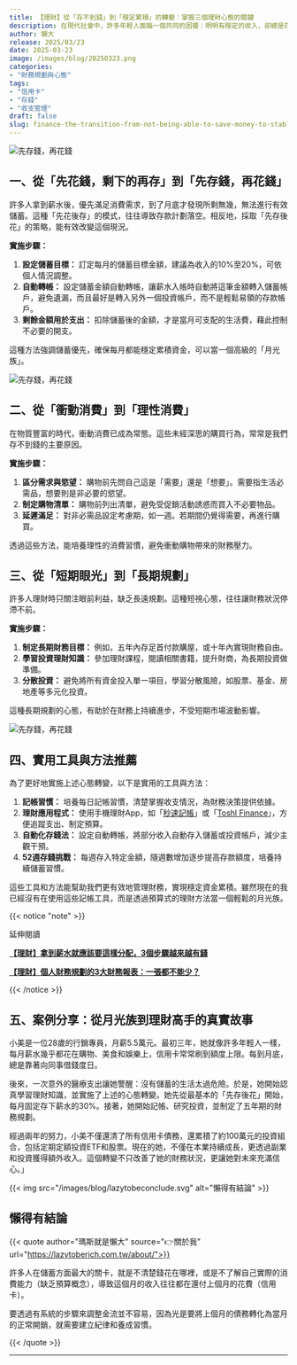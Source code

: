 ```yaml
---
title: 【理財】從「存不到錢」到「穩定累積」的轉變：掌握三個理財心態的關鍵
description: 在現代社會中，許多年輕人面臨一個共同的困擾：明明有穩定的收入，卻總是存不到錢。這種情況不僅帶來財務壓力，更影響生活品質。然而，問題的根源往往不在於收入的多寡，而在於我們對待金錢的心態。本文將探討三個關鍵的理財心態轉變，幫助你從「存不到錢」走向「穩定累積」，實現財務自由的目標。
author: 懶大
release: 2025/03/23
date: 2025-03-23
image: /images/blog/20250323.png
categories:
- "財務規劃與心態"
tags:
- "信用卡"
- "存錢"
- "收支管理"
draft: false
slug: finance-the-transition-from-not-being-able-to-save-money-to-stable-accumulation-mastering-the-key-to-three-financial-mindsets
---
```

![先存錢，再花錢](https://images.unsplash.com/photo-1553729459-efe14ef6055d?ixlib=rb-4.0.3&q=85&fm=jpg&crop=entropy&cs=srgb)

## 一、從「先花錢，剩下的再存」到「先存錢，再花錢」

許多人拿到薪水後，優先滿足消費需求，到了月底才發現所剩無幾，無法進行有效儲蓄。這種「先花後存」的模式，往往導致存款計劃落空。相反地，採取「先存後花」的策略，能有效改變這個現況。

**實施步驟：**

1. **設定儲蓄目標：** 訂定每月的儲蓄目標金額，建議為收入的10%至20%，可依個人情況調整。
2. **自動轉帳：** 設定儲蓄金額自動轉帳，讓薪水入帳時自動將這筆金額轉入儲蓄帳戶，避免遺漏，而且最好是轉入另外一個投資帳戶，而不是輕鬆易領的存款帳戶。
3. **剩餘金額用於支出：** 扣除儲蓄後的金額，才是當月可支配的生活費，藉此控制不必要的開支。

這種方法強調儲蓄優先，確保每月都能穩定累積資金，可以當一個高級的「月光族」。

![先存錢，再花錢](https://images.unsplash.com/photo-1578091436046-ecd3f4fe6992?ixlib=rb-4.0.3&q=85&fm=jpg&crop=entropy&cs=srgb)

## 二、從「衝動消費」到「理性消費」

在物質豐富的時代，衝動消費已成為常態。這些未經深思的購買行為，常常是我們存不到錢的主要原因。

**實施步驟：**

1. **區分需求與慾望：** 購物前先問自己這是「需要」還是「想要」。需要指生活必需品，想要則是非必要的慾望。
2. **制定購物清單：** 購物前列出清單，避免受促銷活動誘惑而買入不必要物品。
3. **延遲滿足：** 對非必需品設定考慮期，如一週。若期間仍覺得需要，再進行購買。

透過這些方法，能培養理性的消費習慣，避免衝動購物帶來的財務壓力。

## 三、從「短期眼光」到「長期規劃」

許多人理財時只關注眼前利益，缺乏長遠規劃。這種短視心態，往往讓財務狀況停滯不前。

**實施步驟：**

1. **制定長期財務目標：** 例如，五年內存足首付款購屋，或十年內實現財務自由。
2. **學習投資理財知識：** 參加理財課程，閱讀相關書籍，提升財商，為長期投資做準備。
3. **分散投資：** 避免將所有資金投入單一項目，學習分散風險，如股票、基金、房地產等多元化投資。

這種長期規劃的心態，有助於在財務上持續進步，不受短期市場波動影響。

![先存錢，再花錢](https://images.unsplash.com/photo-1459257831348-f0cdd359235f?ixlib=rb-4.0.3&q=85&fm=jpg&crop=entropy&cs=srgb)

## 四、實用工具與方法推薦

為了更好地實施上述心態轉變，以下是實用的工具與方法：

1. **記帳習慣：** 培養每日記帳習慣，清楚掌握收支情況，為財務決策提供依據。
2. **理財應用程式：** 使用手機理財App，如「[秒速記帳](https://www.1secspeed.com/1SecMoney/?l=zh-Hant)」或「[Toshl Finance](https://toshl.com/zh-tw/)」，方便追蹤支出、制定預算。
3. **自動化存錢法：** 設定自動轉帳，將部分收入自動存入儲蓄或投資帳戶，減少主觀干預。
4. **52週存錢挑戰：** 每週存入特定金額，隨週數增加逐步提高存款額度，培養持續儲蓄習慣。

這些工具和方法能幫助我們更有效地管理財務，實現穩定資金累積。雖然現在的我已經沒有在使用這些記帳工具，而是透過預算式的理財方法當一個輕鬆的月光族。

{{< notice "note" >}}

延伸閱讀

[**【理財】拿到薪水就應該要這樣分配，3個步驟越來越有錢**](https://lazytoberich.com.tw/blog/income-and-expenses-how-to-allocate-your-salary/)

[**【理財】個人財務規劃的3大財務報表：一張都不能少？**](https://lazytoberich.com.tw/blog/finance-the-3-major-financial-statements-for-personal-financial-planning-cant-afford-to-miss-any/)

{{< /notice >}}

## 五、案例分享：從月光族到理財高手的真實故事

小美是一位28歲的行銷專員，月薪5.5萬元。最初三年，她就像許多年輕人一樣，每月薪水幾乎都花在購物、美食和娛樂上，信用卡常常刷到額度上限。每到月底，總是靠著向同事借錢度日。

後來，一次意外的醫療支出讓她警醒：沒有儲蓄的生活太過危險。於是，她開始認真學習理財知識，並實施了上述的心態轉變。她先從最基本的「先存後花」開始，每月固定存下薪水的30%。接著，她開始記帳、研究投資，並制定了五年期的財務規劃。

經過兩年的努力，小美不僅還清了所有信用卡債務，還累積了約100萬元的投資組合，包括定期定額投資ETF和股票。現在的她，不僅在本業持續成長，更透過副業和投資獲得額外收入。這個轉變不只改善了她的財務狀況，更讓她對未來充滿信心。」

{{< img src="/images/blog/lazytobeconclude.svg" alt="懶得有結論" >}}

## 懶得有結論

{{< quote author="瑪斯就是懶大" source="👉關於我" url="https://lazytoberich.com.tw/about/">}}

許多人在儲蓄方面最大的關卡，就是不清楚錢花在哪裡，或是不了解自己實際的消費能力（缺乏預算概念），導致這個月的收入往往都在還付上個月的花費（信用卡）。

要透過有系統的步驟來調整金流並不容易，因為光是要將上個月的債務轉化為當月的正常開銷，就需要建立紀律和養成習慣。

{{< /quote >}}

---

